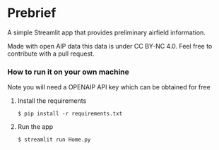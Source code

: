 # Prebrief

A simple Streamlit app that provides preliminary airfield information.

Made with open AIP data this data is under CC BY-NC 4.0. Feel free to contribute with a pull request.

### How to run it on your own machine

Note you will need a OPENAIP API key which can be obtained for free

1. Install the requirements

   ```
   $ pip install -r requirements.txt
   ```

2. Run the app

   ```
   $ streamlit run Home.py
   ```
